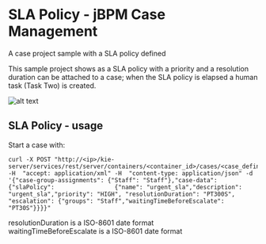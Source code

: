 # SLA Policy - jBPM Case Management


A case project sample with a SLA policy defined

This sample project shows as a SLA policy with a priority and a resolution duration can be attached to a case; when the SLA policy is elapsed a human task (Task Two) is created.

![alt text](https://github.com/hifly81/slapolicy-sample/blob/master/src/main/resources/com/redhat/slapolicy_example/slapolicy-example.SLA_policy_sample-svg.svg)

## SLA Policy - usage

Start a case with:

```
curl -X POST "http://<ip>/kie-server/services/rest/server/containers/<container_id>/cases/<case_definition_id>/instances" -H  "accept: application/xml" -H  "content-type: application/json" -d '{"case-group-assignments": {"Staff": "Staff"},"case-data": {"slaPolicy":                 {"name": "urgent_sla","description": "urgent_sla","priority": "HIGH", "resolutionDuration": "PT300S", "escalation": {"groups": "Staff","waitingTimeBeforeEscalate": "PT30S"}}}}"
```

resolutionDuration is a ISO-8601 date format<br>
waitingTimeBeforeEscalate is a ISO-8601 date format
